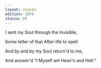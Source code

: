 ```yaml
---
layout: stanza
edition: 1879
stanza: 66
---
```


I sent my Soul through the Invisible,

Some letter of that After-life to spell:

And by and by my Soul return'd to me,

And answer'd "I Myself am Heav'n and Hell:"